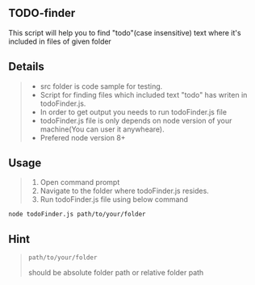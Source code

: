 ## TODO-finder
This script will help you to find "todo"(case insensitive) text where it's included in files of given folder

## Details
>- src folder is code sample for testing.
>- Script for finding files which included text "todo" has writen in todoFinder.js.
>- In order to get output you needs to run todoFinder.js file
>- todoFinder.js file is only depends on node version of your machine(You can user it anywheare).
>- Prefered node version 8+
## Usage
>1. Open command prompt
>2. Navigate to the folder where todoFinder.js resides.
>3. Run todoFinder.js file using below command
<pre><code>node todoFinder.js path/to/your/folder</code></pre>

## Hint
> <pre><code>path/to/your/folder</code></pre> should be absolute folder path or relative folder path


